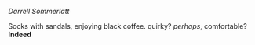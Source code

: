 *Darrell Sommerlatt*

Socks with sandals, enjoying black coffee. quirky? *perhaps*, comfortable? **Indeed** 